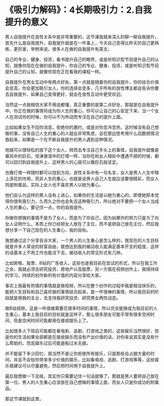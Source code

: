 # 《吸引力解码》：4长期吸引力：2.自我提升的意义

男人自我提升在良性关系中是非常重要的，这节课我就来深入的聊一聊自我提升，首先什么是自我提升，自我提升就是在一件事上，今天自己变得比昨天的自己更熟练、更厉害，举例来说，很多人在做的自我提升有英文。

自己的专业、健身、投资，看书提升自己的眼界，或是听知识型节目提升自己的认知，就像你现在在做的自我提升，你自己的专业、健身、投资，或是听知识型节目提升自己的认知，就像你现在正在看我的课程一样。

自我提升在男女互动中有两点好处，第一点就是随着你的自我提升，你的综合价值会变高，你会更加吸引女人，你的选择会变多，几乎所有的良性博主都会告诉你要去自我提升，如果自己变得更好，就会在良性互动中更受欢迎。

当然这一点我相信大家不用说都懂，真正重要的是第二点好处，那就是在自我提升中，你正在做的事情将成为你人生的重心，你可以让自己的心安定下来，当一个女人在测试你的时候，你可以不为所动而专注在自己的提升上面。

比如如果女生不回你消息，拒绝你的邀约，或是对你忽冷忽热，这时候没有自己想做的事，没有自己人生的重心的人就会非常焦虑，会在那边思考用什么招数把情况救起来，如果是一个在不断自我提升的男人遇到这种情况。

他就可以很轻松的放下这个女人，转而去专注自己手头上的事情，自我提升就像是暴风中的巨石，惊涛骇浪中的灯塔一样，当你在和女人相处中遭遇不顺的时候，都可以回归到自我提升上，这样男人的心就可以像巨石般坚定。

也像灯塔一样随时都可以找到方向，良性关系中有一句名言，女人是男人人生中锦上添花的作用，而非人生的重心，也就是说男人自己人生就应该要很精彩，而女人则是附属品，实际上女人也不喜欢男人以她为重心。

他们会认为这样的男人没有上进心，如果你的生活是以她为重心的，即使她原本觉得你很有吸引力，久而久之你也会失去这种吸引力，所以绝对不要把一个女人当成人生的重心，要记住一点，你的自我提升。

你做你想做的事情不是为了女人，而是为了你自己，因为如果你的努力只是为了向女人证明什么，本质上你已经把女人放在了主位，而不是把自己放在主位，然后我想分享一下自己现在的人生重心，我的目标。

我想通过这个分享告诉大家，一个男人的人生重心是怎么样的，我现在的人生目标就是许多人常说的财富自由，我想达到我的被动收入能满足基本开支的程度，这样的话基本上不用工作也能活下去，被动收入的常见形式有几种。

比如房租、股票、B站的广告收入，这些也是我目前在尝试的形式，所以在我工作之余，我就必须去研究投资、房地产以及股票，另一方面在视频创作上，我得持续的学习，持续的创作新的有价值的内容分享给大家。

事实上我最有热情的事情就是做视频，所以在整个创作的过程中我是相当快乐的，能把人生目标和自己喜欢做的事情结合起来，是一件很棒的事情，所以我目前的阶段就是用我的主业，去支持我研究投资、研究男女两性动态。

做B站视频，这是一件很难需要花很多时间的事情，所以完全能够成为我目前的人生重心，基本上我目前的目标就是这样子，那么很多朋友可能平常有很多空闲时间，但是空闲时间可能都用在接收娱乐上了。

比如很多人下班后可能都在看电影、追剧、打游戏之类的，这些娱乐当然很好，但是你的生活如果全部都是在接收娱乐而没有产出价值的话，对你来说其实是没有什么帮助的，而且娱乐过后可能是船过水无痕。

并不能留下多少回忆，我当然不是让你拒绝所有娱乐，只是那些会占据大量的时间，并且不会给你带来多少价值的娱乐，比如看电视、追剧、打游戏等等，这些娱乐我建议可以尽量避免，然后把时间用于自我提升上。

最后我想做一下总结，其实你只需要记住一句话就够了，那就是男人要把自己放在第一位，男人的人生重心应该放在自己想做的事情上面，而女人只是你成功的附属品。

那这节课就到这里。